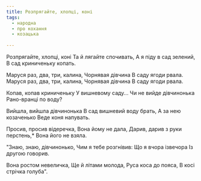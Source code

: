 ```yaml
---
title: Розпрягайте, хлопці, коні
tags:
  - народна
  - про кохання
  - козацька
  
---
```

Розпрягайте, хлопці, коні
Та й лягайте спочивать,
А я піду в сад зелений,
В сад криниченьку копать.

Маруся раз, два, три, калина, 
Чорнявая дiвчина 
В саду ягоди рвала. 
Маруся раз, два, три, калина, 
Чорнявая дiвчина 
В саду ягоди рвала.

Копав, копав криниченьку
У вишневому саду...
Чи не вийде дівчинонька
Рано-вранці по воду?

Вийшла, вийшла дівчинонька
В сад вишневий воду брать,
А за нею козаченько
Веде коня напувать.

Просив, просив відеречка,
Вона йому не дала,
Дарив, дарив з руки перстень,*
Вона його не взяла.

"Знаю, знаю, дівчинонько,
Чим я тебе розгнівив:
Що я вчора ізвечора
Із другою говорив.

Вона ростом невеличка,
Ще й літами молода,
Руса коса до пояса,
В косі стрічка голуба".